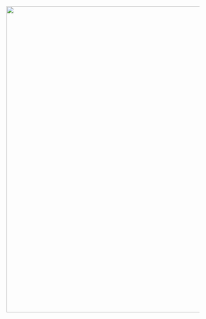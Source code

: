 <div id="header" align="center">
  <img decoding="async" src="https://www.canva.com/design/DAGMtw-dKTg/IPSGCsAPRmfE0mUNB-ctdg/edit?utm_content=DAGMtw-dKTg&utm_campaign=designshare&utm_medium=link2&utm_source=sharebutton" width="800"/>
</div>

<!--
**urid-sosa/urid-sosa** is a ✨ _special_ ✨ repository because its `README.md` (this file) appears on your GitHub profile.

Here are some ideas to get you started:

- 🔭 I’m currently working on ...
- 🌱 I’m currently learning ...
- 👯 I’m looking to collaborate on ...
- 🤔 I’m looking for help with ...
- 💬 Ask me about ...
- 📫 How to reach me: ...
- 😄 Pronouns: ...
- ⚡ Fun fact: ...
-->
